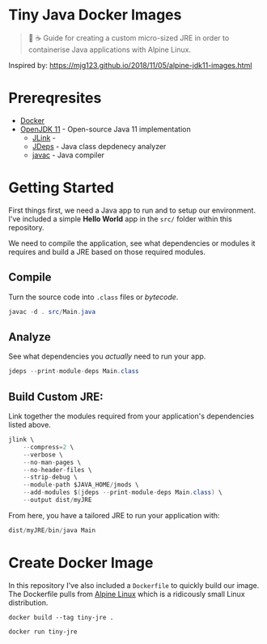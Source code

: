 # Tiny Java Docker Images
> 🐋 ☕ Guide for creating a custom micro-sized JRE in order to containerise Java applications with Alpine Linux.

Inspired by: https://mjg123.github.io/2018/11/05/alpine-jdk11-images.html

# Prereqresites

- [Docker](https://www.docker.com/get-started)
- [OpenJDK 11](https://openjdk.java.net/install/) - Open-source Java 11 implementation
    - [JLink](https://openjdk.java.net/jeps/282) - 
    - [JDeps]() - Java class depdenecy analyzer
    - [javac]() - Java compiler


# Getting Started
First things first, we need a Java app to run and to setup our environment. I've included a simple **Hello World** app in the `src/` folder within this repository.

We need to compile the application, see what dependencies or modules it requires and build a JRE based on those required modules.

## Compile
Turn the source code into `.class` files or *bytecode*.
```java
javac -d . src/Main.java
```

## Analyze
See what dependencies you *actually* need to run your app.

```java
jdeps --print-module-deps Main.class
```

## Build Custom JRE:
Link together the modules required from your application's dependencies listed above.

```java
jlink \
    --compress=2 \
    --verbose \
    --no-man-pages \
    --no-header-files \
    --strip-debug \
    --module-path $JAVA_HOME/jmods \
    --add-modules $(jdeps --print-module-deps Main.class) \
    --output dist/myJRE
```

From here, you have a tailored JRE to run your application with:

```java
dist/myJRE/bin/java Main
```


# Create Docker Image
In this repository I've also included a `Dockerfile` to quickly build our image. The Dockerfile pulls from [Alpine Linux](https://alpinelinux.org/) which is a ridicously small Linux distribution.

```docker
docker build --tag tiny-jre .
```

```docker
docker run tiny-jre
```
